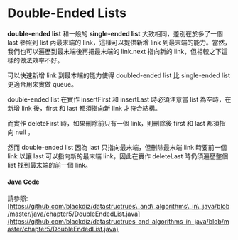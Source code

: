 # Double-Ended Lists

**double-ended list** 和一般的 **single-ended list** 大致相同，差別在於多了一個 last 參照到 list 內最末端的 link，這樣可以提供新增 link 到最末端的能力。當然，我們也可以遍歷到最末端後再把最末端的 link.next 指向新的 link，但相較之下這樣的做法效率不好。

可以快速新增 link 到最本端的能力使得 doubled-ended list 比 single-ended list 更適合用來實做 queue。

double-ended list 在實作 insertFirst 和 insertLast 時必須注意當 list 為空時，在新增 link 後，first 和 last 都須指向新 link 才符合結構。

而實作 deleteFirst 時，如果刪除前只有一個 link，則刪除後 first 和 last 都須指向 null 。

然而 double-ended list 因為 last 只指向最末端，但刪除最末端 link 時要前一個 link 以讓 last 可以指向新的最末端 link，因此在實作 deleteLast 時仍須遍歷整個 list 找到最末端的前一個 link。

#### Java Code

請參照: [https://github.com/blackdiz/datastructrues\_and\_algorithms\_in\_java/blob/master/java/chapter5/DoubleEndedList.java](https://github.com/blackdiz/datastructrues_and_algorithms_in_java/blob/master/chapter5/DoubleEndedList.java)

